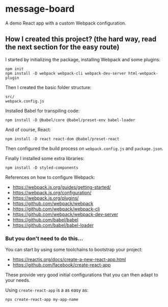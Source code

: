 # message-board

A demo React app with a custom Webpack configuration.

## How I created this project? (the hard way, read the next section for the easy route)

I started by initializing the package, installing Webpack and some plugins:

    npm init
    npm install -D webpack webpack-cli webpack-dev-server html-webpack-plugin

Then I created the basic folder structure:

    src/
    webpack.config.js

Installed Babel for transpiling code:

    npm install -D @babel/core @babel/preset-env babel-loader

And of course, React:

    npm install -D react react-dom @babel/preset-react

Then configured the build process on `webpack.config.js` and `package.json`.

Finally I installed some extra libraries:

    npm install -D styled-components

References on how to configure Webpack:

* https://webpack.js.org/guides/getting-started/
* https://webpack.js.org/configuration/
* https://webpack.js.org/plugins/
* https://github.com/webpack/webpack
* https://github.com/webpack/webpack-cli
* https://github.com/webpack/webpack-dev-server
* https://github.com/babel/babel
* https://github.com/babel/babel-loader

### But you don't need to do this...

You can start by using some toolchains to bootstrap your project:

* https://reactjs.org/docs/create-a-new-react-app.html
* https://github.com/facebook/create-react-app

These provide very good initial configurations that you can then adapt to your needs.

Using `create-react-app` is a as easy as:

    npx create-react-app my-app-name
